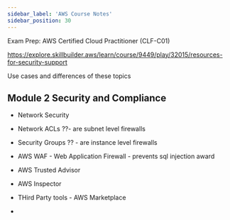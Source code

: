 ```yaml
---
sidebar_label: 'AWS Course Notes'
sidebar_position: 30
---
```


Exam Prep: AWS Certified Cloud Practitioner (CLF-C01)

https://explore.skillbuilder.aws/learn/course/9449/play/32015/resources-for-security-support

Use cases and differences of these topics

## Module 2 Security and Compliance
- Network Security
- Network ACLs  ??- are subnet level firewalls
- Security Groups ??  - are instance level firewalls
- AWS WAF -  Web Application Firewall - prevents sql injection award

- AWS Trusted Advisor
- AWS Inspector
- THird Party tools - AWS Marketplace

- 
